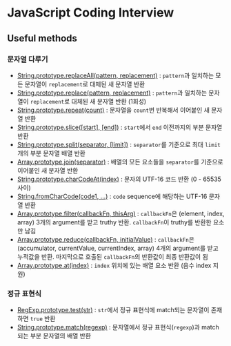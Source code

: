 # JavaScript Coding Interview

## Useful methods

### 문자열 다루기

- [String.prototype.replaceAll(pattern, replacement)](https://developer.mozilla.org/en-US/docs/Web/JavaScript/Reference/Global_Objects/String/replaceAll) : `pattern`과 일치하는 모든 문자열이 `replacement`로 대체된 새 문자열 반환
- [String.prototype.replace(pattern, replacement)](https://developer.mozilla.org/en-US/docs/Web/JavaScript/Reference/Global_Objects/String/replace) : `pattern`과 일치하는 문자열이 `replacement`로 대체된 새 문자열 반환 (1회성)
- [String.prototype.repeat(count)](https://developer.mozilla.org/en-US/docs/Web/JavaScript/Reference/Global_Objects/String/repeat) : 문자열을 `count`번 반복해서 이어붙인 새 문자열 반환
- [String.prototype.slice([start], [end])](https://developer.mozilla.org/en-US/docs/Web/JavaScript/Reference/Global_Objects/String/slice) : `start`에서 `end` 이전까지의 부분 문자열 반환
- [String.prototype.split(separator, [limit])](https://developer.mozilla.org/en-US/docs/Web/JavaScript/Reference/Global_Objects/String/split) : `separator`를 기준으로 최대 `limit`개의 부분 문자열 배열 반환
- [Array.prototype.join(separator)](https://developer.mozilla.org/en-US/docs/Web/JavaScript/Reference/Global_Objects/Array/join) : 배열의 모든 요소들을 `separator`를 기준으로 이어붙인 새 문자열 반환
- [String.prototype.charCodeAt(index)](https://developer.mozilla.org/en-US/docs/Web/JavaScript/Reference/Global_Objects/String/charCodeAt) : 문자의 UTF-16 코드 반환 (0 - 65535 사이)
- [String.fromCharCode(code1, ...)](https://developer.mozilla.org/en-US/docs/Web/JavaScript/Reference/Global_Objects/String/fromCharCode) : `code` sequence에 해당하는 UTF-16 문자열 반환
- [Array.prototype.filter(callbackFn, thisArg)](https://developer.mozilla.org/en-US/docs/Web/JavaScript/Reference/Global_Objects/Array/filter) : `callbackFn`은 (element, index, array) 3개의 argument를 받고 truthy 반환. `callbackFn`이 truthy를 반환한 요소만 남김
- [Array.prototype.reduce(callbackFn, initialValue)](https://developer.mozilla.org/en-US/docs/Web/JavaScript/Reference/Global_Objects/Array/reduce) : `callbackFn`은 (accumulator, currentValue, currentIndex, array) 4개의 argument를 받고 누적값을 반환. 마지막으로 호출된 `callbackFn`의 반환값이 최종 반환값이 됨
- [Array.prototype.at(index)](https://developer.mozilla.org/en-US/docs/Web/JavaScript/Reference/Global_Objects/Array/at) : `index` 위치에 있는 배열 요소 반환 (음수 index 지원)

### 정규 표현식

- [RegExp.prototype.test(str)](https://developer.mozilla.org/en-US/docs/Web/JavaScript/Reference/Global_Objects/RegExp/test) : `str`에서 정규 표현식에 match되는 문자열이 존재하면 `true` 반환
- [String.prototype.match(regexp)](https://developer.mozilla.org/en-US/docs/Web/JavaScript/Reference/Global_Objects/String/match) : 문자열에서 정규 표현식(`regexp`)과 match되는 부분 문자열의 배열 반환
